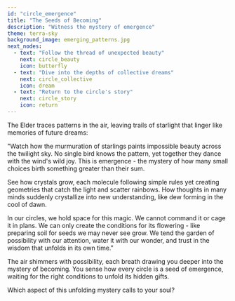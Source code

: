 ```yaml
---
id: "circle_emergence"
title: "The Seeds of Becoming"
description: "Witness the mystery of emergence"
theme: terra-sky
background_image: emerging_patterns.jpg
next_nodes:
  - text: "Follow the thread of unexpected beauty"
    next: circle_beauty
    icon: butterfly
  - text: "Dive into the depths of collective dreams"
    next: circle_collective
    icon: dream
  - text: "Return to the circle's story"
    next: circle_story
    icon: return
---
```

The Elder traces patterns in the air, leaving trails of starlight that linger like memories of future dreams:

"Watch how the murmuration of starlings paints impossible beauty across the twilight sky. No single bird knows the pattern, yet together they dance with the wind's wild joy. This is emergence - the mystery of how many small choices birth something greater than their sum.

See how crystals grow, each molecule following simple rules yet creating geometries that catch the light and scatter rainbows. How thoughts in many minds suddenly crystallize into new understanding, like dew forming in the cool of dawn.

In our circles, we hold space for this magic. We cannot command it or cage it in plans. We can only create the conditions for its flowering - like preparing soil for seeds we may never see grow. We tend the garden of possibility with our attention, water it with our wonder, and trust in the wisdom that unfolds in its own time."

The air shimmers with possibility, each breath drawing you deeper into the mystery of becoming. You sense how every circle is a seed of emergence, waiting for the right conditions to unfold its hidden gifts.

Which aspect of this unfolding mystery calls to your soul?